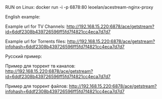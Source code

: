 RUN on Linux: docker run -i -p 6878:80 leoelan/acestream-nginx-proxy

English example:

Example url for TV Channels: http://192.168.15.220:6878/ace/getstream?id=6ddf2308b439726596ff5fd7f4821cc4eca7d7d7

Example url for Torrents files: http://192.168.15.220:6878/ace/getstream?infohash=6ddf2308b439726596ff5fd7f4821cc4eca7d7d7

Русский пример:

Пример для торрент тв каналов: http://192.168.15.220:6878/ace/getstream?id=6ddf2308b439726596ff5fd7f4821cc4eca7d7d7

Пример для торрент файлов: http://192.168.15.220:6878/ace/getstream?infohash=6ddf2308b439726596ff5fd7f4821cc4eca7d7d7
